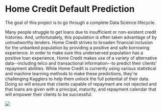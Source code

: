 # Home Credit Default Prediction
The goal of this project is to go through a complete Data Science lifecycle.

Many people struggle to get loans due to insufficient or non-existent credit histories. And, unfortunately, this population is often taken advantage of by untrustworthy lenders.
Home Credit strives to broaden financial inclusion for the unbanked population by providing a positive and safe borrowing experience. In order to make sure this underserved population has a positive loan experience, Home Credit makes use of a variety of alternative data--including telco and transactional information--to predict their clients' repayment abilities.
While Home Credit is currently using various statistical and machine learning methods to make these predictions, they're challenging Kagglers to help them unlock the full potential of their data. Doing so will ensure that clients capable of repayment are not rejected and that loans are given with a principal, maturity, and repayment calendar that will empower their clients to be successful.

![](https://cw-gbl-gws-prod.azureedge.net/-/media/cw/americas/united-states/office-pages/washington/seattle_bellevue-banner.jpg?sc=1&rev=79bdd94a52fb4e6a96d7eef115da1af1&hash=AF112B9EEF4E88F7F2265DBADD84D75C)


